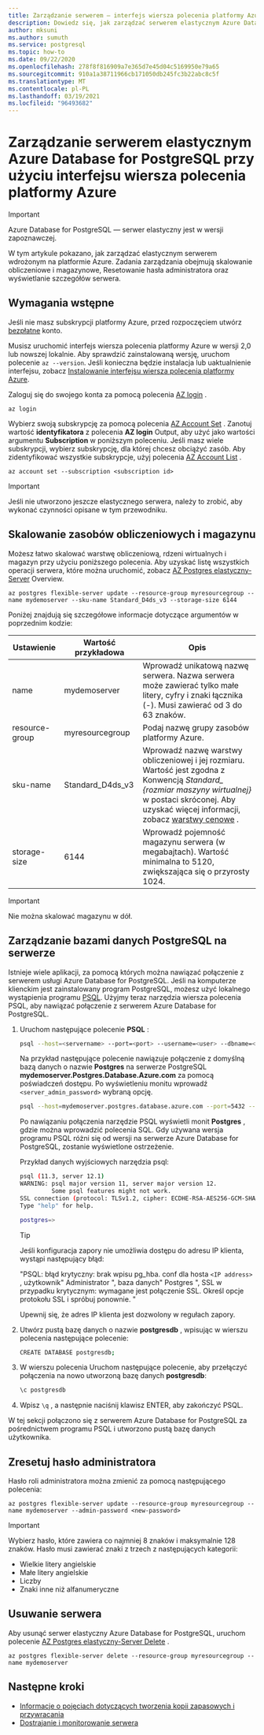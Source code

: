 ```yaml
---
title: Zarządzanie serwerem — interfejs wiersza polecenia platformy Azure — Azure Database for PostgreSQL-elastyczny serwer
description: Dowiedz się, jak zarządzać serwerem elastycznym Azure Database for PostgreSQL z poziomu interfejsu wiersza polecenia platformy Azure.
author: mksuni
ms.author: sumuth
ms.service: postgresql
ms.topic: how-to
ms.date: 09/22/2020
ms.openlocfilehash: 278f8f816909a7e365d7e45d04c5169950e79a65
ms.sourcegitcommit: 910a1a38711966cb171050db245fc3b22abc8c5f
ms.translationtype: MT
ms.contentlocale: pl-PL
ms.lasthandoff: 03/19/2021
ms.locfileid: "96493682"
---
```

# <a name="manage-an-azure-database-for-postgresql---flexible-server-by-using-the-azure-cli"></a>Zarządzanie serwerem elastycznym Azure Database for PostgreSQL przy użyciu interfejsu wiersza polecenia platformy Azure

> [!IMPORTANT]
> Azure Database for PostgreSQL — serwer elastyczny jest w wersji zapoznawczej.

W tym artykule pokazano, jak zarządzać elastycznym serwerem wdrożonym na platformie Azure. Zadania zarządzania obejmują skalowanie obliczeniowe i magazynowe, Resetowanie hasła administratora oraz wyświetlanie szczegółów serwera.

## <a name="prerequisites"></a>Wymagania wstępne

Jeśli nie masz subskrypcji platformy Azure, przed rozpoczęciem utwórz [bezpłatne](https://azure.microsoft.com/free/) konto. 

Musisz uruchomić interfejs wiersza polecenia platformy Azure w wersji 2,0 lub nowszej lokalnie. Aby sprawdzić zainstalowaną wersję, uruchom polecenie `az --version`. Jeśli konieczna będzie instalacja lub uaktualnienie interfejsu, zobacz [Instalowanie interfejsu wiersza polecenia platformy Azure](/cli/azure/install-azure-cli).

Zaloguj się do swojego konta za pomocą polecenia [AZ login](/cli/azure/reference-index#az-login) . 

```azurecli-interactive
az login
```

Wybierz swoją subskrypcję za pomocą polecenia [AZ Account Set](/cli/azure/account) . Zanotuj wartość **identyfikatora** z polecenia **AZ login** Output, aby użyć jako wartości argumentu **Subscription** w poniższym poleceniu. Jeśli masz wiele subskrypcji, wybierz subskrypcję, dla której chcesz obciążyć zasób. Aby zidentyfikować wszystkie subskrypcje, użyj polecenia [AZ Account List](/cli/azure/account#az-account-list) .

```azurecli
az account set --subscription <subscription id>
```

> [!Important]
> Jeśli nie utworzono jeszcze elastycznego serwera, należy to zrobić, aby wykonać czynności opisane w tym przewodniku.

## <a name="scale-compute-and-storage"></a>Skalowanie zasobów obliczeniowych i magazynu

Możesz łatwo skalować warstwę obliczeniową, rdzeni wirtualnych i magazyn przy użyciu poniższego polecenia. Aby uzyskać listę wszystkich operacji serwera, które można uruchomić, zobacz [AZ Postgres elastyczny-Server](/cli/azure/postgres/flexible-server) Overview.

```azurecli-interactive
az postgres flexible-server update --resource-group myresourcegroup --name mydemoserver --sku-name Standard_D4ds_v3 --storage-size 6144
```

Poniżej znajdują się szczegółowe informacje dotyczące argumentów w poprzednim kodzie:

**Ustawienie** | **Wartość przykładowa** | **Opis**
---|---|---
name | mydemoserver | Wprowadź unikatową nazwę serwera. Nazwa serwera może zawierać tylko małe litery, cyfry i znaki łącznika (-). Musi zawierać od 3 do 63 znaków.
resource-group | myresourcegroup | Podaj nazwę grupy zasobów platformy Azure.
sku-name|Standard_D4ds_v3|Wprowadź nazwę warstwy obliczeniowej i jej rozmiaru. Wartość jest zgodna z Konwencją *Standard_ {rozmiar maszyny wirtualnej}* w postaci skróconej. Aby uzyskać więcej informacji, zobacz [warstwy cenowe](../concepts-pricing-tiers.md) .
storage-size | 6144 | Wprowadź pojemność magazynu serwera (w megabajtach). Wartość minimalna to 5120, zwiększająca się o przyrosty 1024.

> [!IMPORTANT]
> Nie można skalować magazynu w dół. 

## <a name="manage-postgresql-databases-on-a-server"></a>Zarządzanie bazami danych PostgreSQL na serwerze

Istnieje wiele aplikacji, za pomocą których można nawiązać połączenie z serwerem usługi Azure Database for PostgreSQL. Jeśli na komputerze klienckim jest zainstalowany program PostgreSQL, możesz użyć lokalnego wystąpienia programu [PSQL](https://www.postgresql.org/docs/current/static/app-psql.html). Użyjmy teraz narzędzia wiersza polecenia PSQL, aby nawiązać połączenie z serwerem Azure Database for PostgreSQL.

1. Uruchom następujące polecenie **PSQL** :

   ```bash
   psql --host=<servername> --port=<port> --username=<user> --dbname=<dbname>
   ```

   Na przykład następujące polecenie nawiązuje połączenie z domyślną bazą danych o nazwie **Postgres** na serwerze PostgreSQL **mydemoserver.Postgres.Database.Azure.com** za pomocą poświadczeń dostępu. Po wyświetleniu monitu wprowadź `<server_admin_password>` wybraną opcję.
  
   ```bash
   psql --host=mydemoserver.postgres.database.azure.com --port=5432 --username=myadmin --dbname=postgres
   ```

   Po nawiązaniu połączenia narzędzie PSQL wyświetli monit **Postgres** , gdzie można wprowadzić polecenia SQL. Gdy używana wersja programu PSQL różni się od wersji na serwerze Azure Database for PostgreSQL, zostanie wyświetlone ostrzeżenie.

   Przykład danych wyjściowych narzędzia psql:

   ```bash
   psql (11.3, server 12.1)
   WARNING: psql major version 11, server major version 12.
            Some psql features might not work.
   SSL connection (protocol: TLSv1.2, cipher: ECDHE-RSA-AES256-GCM-SHA384, bits: 256, compression: off)
   Type "help" for help.

   postgres=>
   ```

   > [!TIP]
   > Jeśli konfiguracja zapory nie umożliwia dostępu do adresu IP klienta, wystąpi następujący błąd:
   >
   > "PSQL: błąd krytyczny: brak wpisu pg_hba. conf dla hosta `<IP address>` , użytkownik" Administrator ", baza danych" Postgres ", SSL w przypadku krytycznym: wymagane jest połączenie SSL. Określ opcje protokołu SSL i spróbuj ponownie. "
   >
   > Upewnij się, że adres IP klienta jest dozwolony w regułach zapory.

2. Utwórz pustą bazę danych o nazwie **postgresdb** , wpisując w wierszu polecenia następujące polecenie:

    ```bash
    CREATE DATABASE postgresdb;
    ```

3. W wierszu polecenia Uruchom następujące polecenie, aby przełączyć połączenia na nowo utworzoną bazę danych **postgresdb**:

    ```bash
    \c postgresdb
    ```

4. Wpisz  `\q` , a następnie naciśnij klawisz ENTER, aby zakończyć PSQL.

W tej sekcji połączono się z serwerem Azure Database for PostgreSQL za pośrednictwem programu PSQL i utworzono pustą bazę danych użytkownika.

## <a name="reset-the-admin-password"></a>Zresetuj hasło administratora

Hasło roli administratora można zmienić za pomocą następującego polecenia:

```azurecli-interactive
az postgres flexible-server update --resource-group myresourcegroup --name mydemoserver --admin-password <new-password>
```

> [!IMPORTANT]
> Wybierz hasło, które zawiera co najmniej 8 znaków i maksymalnie 128 znaków. Hasło musi zawierać znaki z trzech z następujących kategorii: 
> - Wielkie litery angielskie
> - Małe litery angielskie
> - Liczby
> - Znaki inne niż alfanumeryczne

## <a name="delete-a-server"></a>Usuwanie serwera

Aby usunąć serwer elastyczny Azure Database for PostgreSQL, uruchom polecenie [AZ Postgres elastyczny-Server Delete](/cli/azure/postgres/flexible-server#az-PostgreSQL-flexible-server-delete) .

```azurecli-interactive
az postgres flexible-server delete --resource-group myresourcegroup --name mydemoserver
```

## <a name="next-steps"></a>Następne kroki

- [Informacje o pojęciach dotyczących tworzenia kopii zapasowych i przywracania](concepts-backup-restore.md)
- [Dostrajanie i monitorowanie serwera](concepts-monitoring.md)